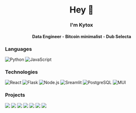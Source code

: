 
<div id="header" align="center">
  <h1>Hey 👋</h1>
  <h3>I'm Kytox</h3>
  <h4>Data Engineer - Bitcoin minimalist - Dub Selecta</h4>
</div>

<!-- <br>  
<div align="center">
  <img src="https://github-readme-stats.vercel.app/api/top-langs/?username=Kyytox&langs_count=8&theme=dark&bg_color=60,200122,6f0000&hide_border=True&text_color=dbdbdb"/>
</div> -->

### Languages

![Python](https://img.shields.io/badge/-Python-000?&logo=Python)
![JavaScript](https://img.shields.io/badge/-JavaScript-000?&logo=JavaScript)


### Technologies

<!-- ![AWS](https://img.shields.io/badge/-AWS-000?&logo=Amazon-AWS&logoColor=F90) -->
![React](https://img.shields.io/badge/-React-000?&logo=React)
![Flask](https://img.shields.io/badge/-Flask-000?&logo=Flask&logoColor=#000000)
![Node.js](https://img.shields.io/badge/-Node.js-000?&logo=node.js)
![Sreamlit](https://img.shields.io/badge/-Streamlit-000?&logo=Streamlit&logoColor=#FF4B4B)
![PostgreSQL](https://img.shields.io/badge/-PostgreSQL-000?&logo=PostgreSQL&logoColor=#4169E1)
![MUI](https://img.shields.io/badge/-MUI-000?&logo=MUI&logoColor=#007FFF)

### Projects

[![](https://img.shields.io/badge/-%20Portfolio-000)](https://github.com/Kyytox/Portfolio)
[![](https://img.shields.io/badge/-%20Bitcoin%20Quizz-000)](https://github.com/Kyytox/bitcoin_quizz)
[![](https://img.shields.io/badge/-%20Sentiment%20Twitter%20Ia-000)](https://github.com/Kyytox/app-web-sentiment-twitter-ia)
[![](https://img.shields.io/badge/-%20Coin%20Centraliz-000)](https://github.com/Kyytox/Coin_Centraliz)
[![](https://img.shields.io/badge/-%20Codewars%20User%20Stats-000)](https://github.com/Kyytox/codewars-user-stats)
[![](https://img.shields.io/badge/-%20Vinyls%20Dub%20Scrap-000)](https://github.com/Kyytox/vinyls_dub_scrap)
[![](https://img.shields.io/badge/-%20Tools%20dev-000)](https://github.com/Kyytox/kytox-dev-tools)
<!-- [![Bitcoin](https://img.shields.io/badge/-%20Bitcoin%20Quizz-000?&logo=Bitcoin)](https://github.com/Kyytox/bitcoin_quizz) -->
